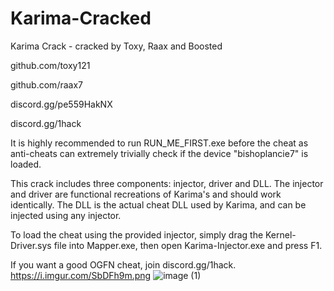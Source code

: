 # Karima-Cracked
Karima Crack - cracked by Toxy, Raax and Boosted

github.com/toxy121

github.com/raax7

discord.gg/pe559HakNX

discord.gg/1hack

It is highly recommended to run RUN_ME_FIRST.exe before the cheat as anti-cheats can extremely trivially check if the device "bishoplancie7" is loaded.

This crack includes three components: injector, driver and DLL.
The injector and driver are functional recreations of Karima's and should work identically.
The DLL is the actual cheat DLL used by Karima, and can be injected using any injector.

To load the cheat using the provided injector, simply drag the Kernel-Driver.sys file into Mapper.exe, then open Karima-Injector.exe and press F1.

If you want a good OGFN cheat, join discord.gg/1hack.
https://i.imgur.com/SbDFh9m.png
![image (1)](https://github.com/user-attachments/assets/4d722e61-2336-4ac0-9152-ffd7b3b6846b)
